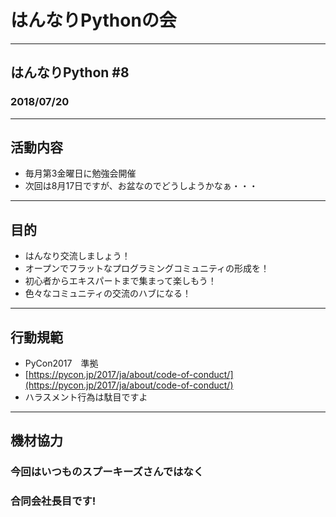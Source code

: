 # はんなりPythonの会

---       
       
## はんなりPython #8

### 2018/07/20

---     
       
## 活動内容
- 毎月第3金曜日に勉強会開催      
- 次回は8月17日ですが、お盆なのでどうしようかなぁ・・・     

---       
## 目的
     
- はんなり交流しましょう！
- オープンでフラットなプログラミングコミュニティの形成を！
- 初心者からエキスパートまで集まって楽しもう！
- 色々なコミュニティの交流のハブになる！
     
---
## 行動規範
    
- PyCon2017　準拠     
- [https://pycon.jp/2017/ja/about/code-of-conduct/](https://pycon.jp/2017/ja/about/code-of-conduct/)    
- ハラスメント行為は駄目ですよ    
     
---
## 機材協力
### 今回はいつものスプーキーズさんではなく
### 合同会社長目です!

